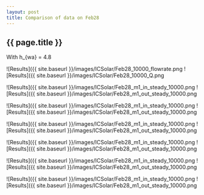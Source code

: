```yaml
---
layout: post
title: Comparison of data on Feb28
---
```

{{ page.title }}
-----------------
With h_{wa} = 4.8

![Results]({{ site.baseurl }}/images/ICSolar/Feb28_10000_flowrate.png ![Results]({{ site.baseurl }}/images/ICSolar/Feb28_10000_Q.png

![Results]({{ site.baseurl }}/images/ICSolar/Feb28_m1_in_steady_10000.png ![Results]({{ site.baseurl }}/images/ICSolar/Feb28_m1_out_steady_10000.png

![Results]({{ site.baseurl }}/images/ICSolar/Feb28_m1_in_steady_10000.png ![Results]({{ site.baseurl }}/images/ICSolar/Feb28_m1_out_steady_10000.png

![Results]({{ site.baseurl }}/images/ICSolar/Feb28_m1_in_steady_10000.png ![Results]({{ site.baseurl }}/images/ICSolar/Feb28_m1_out_steady_10000.png

![Results]({{ site.baseurl }}/images/ICSolar/Feb28_m1_in_steady_10000.png ![Results]({{ site.baseurl }}/images/ICSolar/Feb28_m1_out_steady_10000.png

![Results]({{ site.baseurl }}/images/ICSolar/Feb28_m1_in_steady_10000.png ![Results]({{ site.baseurl }}/images/ICSolar/Feb28_m1_out_steady_10000.png

![Results]({{ site.baseurl }}/images/ICSolar/Feb28_m1_in_steady_10000.png ![Results]({{ site.baseurl }}/images/ICSolar/Feb28_m1_out_steady_10000.png

